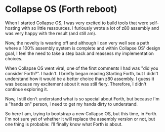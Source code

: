 # Collapse OS (Forth reboot)

When I started Collapse OS, I was very excited to build tools that were
self-hosting with so little ressources. I furiously wrote a lot of z80 assembly
and was very happy with the result (and still am).

Now, the novelty is wearing off and although I can very well see a path where
a 100% assembly system is complete and within Collapse OS' design goal, I feel
the need to take a step back and reassess my implementation choices.

When Collapse OS went viral, one of the first comments I had was "did you
consider Forth?". I hadn't. I briefly began reading Starting Forth, but I didn't
understand how it would be a better choice than z80 assembly. I guess it was
because my excitement about it was still fiery. Therefore, I didn't continue
exploring it.

Now, I still don't understand what is so special about Forth, but because I'm a
"hands on" person, I need to get my hands dirty to understand.

So here I am, trying to bootstrap a new Collapse OS, but this time, in Forth.
I'm not sure yet of whether it will replace the assembly version or not, but one
thing is probable: I'll finally know what Forth is about.
